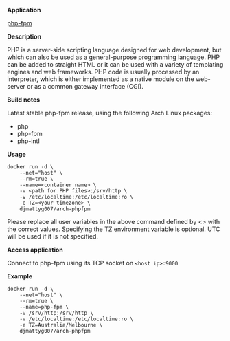 **Application**

[php-fpm](https://secure.php.net/)

**Description**

PHP is a server-side scripting language designed for web development, but which can also be used as a general-purpose programming language. PHP can be added to straight HTML or it can be used with a variety of templating engines and web frameworks. PHP code is usually processed by an interpreter, which is either implemented as a native module on the web-server or as a common gateway interface (CGI).

**Build notes**

Latest stable php-fpm release, using the following Arch Linux packages:

  - php
  - php-fpm
  - php-intl

**Usage**
```
docker run -d \
    --net="host" \
    --rm=true \
    --name=<container name> \
    -v <path for PHP files>:/srv/http \
    -v /etc/localtime:/etc/localtime:ro \
    -e TZ=<your timezone> \
    djmattyg007/arch-phpfpm
```

Please replace all user variables in the above command defined by <> with the correct values.
Specifying the TZ environment variable is optional. UTC will be used if it is not specified.

**Access application**

Connect to php-fpm using its TCP socket on `<host ip>:9000`

**Example**
```
docker run -d \
    --net="host" \
    --rm=true \
    --name=php-fpm \
    -v /srv/http:/srv/http \
    -v /etc/localtime:/etc/localtime:ro \
    -e TZ=Australia/Melbourne \
    djmattyg007/arch-phpfpm
```

